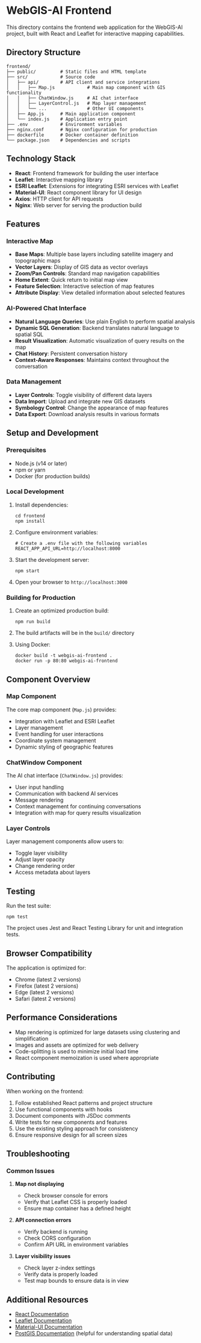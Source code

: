 # WebGIS-AI Frontend

This directory contains the frontend web application for the WebGIS-AI project, built with React and Leaflet for interactive mapping capabilities.

## Directory Structure

```
frontend/
├── public/         # Static files and HTML template
├── src/            # Source code
│   ├── api/        # API client and service integrations
│   │   ├── Map.js            # Main map component with GIS functionality
│   │   ├── ChatWindow.js     # AI chat interface
│   │   ├── LayerControl.js   # Map layer management
│   │   └── ...               # Other UI components
│   ├── App.js      # Main application component
│   └── index.js    # Application entry point
├── .env            # Environment variables
├── nginx.conf      # Nginx configuration for production
├── dockerfile      # Docker container definition
└── package.json    # Dependencies and scripts
```

## Technology Stack

- **React**: Frontend framework for building the user interface
- **Leaflet**: Interactive mapping library
- **ESRI Leaflet**: Extensions for integrating ESRI services with Leaflet
- **Material-UI**: React component library for UI design
- **Axios**: HTTP client for API requests
- **Nginx**: Web server for serving the production build

## Features

### Interactive Map

- **Base Maps**: Multiple base layers including satellite imagery and topographic maps
- **Vector Layers**: Display of GIS data as vector overlays
- **Zoom/Pan Controls**: Standard map navigation capabilities
- **Home Extent**: Quick return to initial map view
- **Feature Selection**: Interactive selection of map features
- **Attribute Display**: View detailed information about selected features

### AI-Powered Chat Interface

- **Natural Language Queries**: Use plain English to perform spatial analysis
- **Dynamic SQL Generation**: Backend translates natural language to spatial SQL
- **Result Visualization**: Automatic visualization of query results on the map
- **Chat History**: Persistent conversation history
- **Context-Aware Responses**: Maintains context throughout the conversation

### Data Management

- **Layer Controls**: Toggle visibility of different data layers
- **Data Import**: Upload and integrate new GIS datasets
- **Symbology Control**: Change the appearance of map features
- **Data Export**: Download analysis results in various formats

## Setup and Development

### Prerequisites

- Node.js (v14 or later)
- npm or yarn
- Docker (for production builds)

### Local Development

1. Install dependencies:
   ```
   cd frontend
   npm install
   ```

2. Configure environment variables:
   ```
   # Create a .env file with the following variables
   REACT_APP_API_URL=http://localhost:8000
   ```

3. Start the development server:
   ```
   npm start
   ```

4. Open your browser to `http://localhost:3000`

### Building for Production

1. Create an optimized production build:
   ```
   npm run build
   ```

2. The build artifacts will be in the `build/` directory

3. Using Docker:
   ```
   docker build -t webgis-ai-frontend .
   docker run -p 80:80 webgis-ai-frontend
   ```

## Component Overview

### Map Component

The core map component (`Map.js`) provides:
- Integration with Leaflet and ESRI Leaflet
- Layer management
- Event handling for user interactions
- Coordinate system management
- Dynamic styling of geographic features

### ChatWindow Component

The AI chat interface (`ChatWindow.js`) provides:
- User input handling
- Communication with backend AI services
- Message rendering
- Context management for continuing conversations
- Integration with map for query results visualization

### Layer Controls

Layer management components allow users to:
- Toggle layer visibility
- Adjust layer opacity
- Change rendering order
- Access metadata about layers

## Testing

Run the test suite:

```
npm test
```

The project uses Jest and React Testing Library for unit and integration tests.

## Browser Compatibility

The application is optimized for:
- Chrome (latest 2 versions)
- Firefox (latest 2 versions)
- Edge (latest 2 versions)
- Safari (latest 2 versions)

## Performance Considerations

- Map rendering is optimized for large datasets using clustering and simplification
- Images and assets are optimized for web delivery
- Code-splitting is used to minimize initial load time
- React component memoization is used where appropriate

## Contributing

When working on the frontend:

1. Follow established React patterns and project structure
2. Use functional components with hooks
3. Document components with JSDoc comments
4. Write tests for new components and features
5. Use the existing styling approach for consistency
6. Ensure responsive design for all screen sizes

## Troubleshooting

### Common Issues

1. **Map not displaying**
   - Check browser console for errors
   - Verify that Leaflet CSS is properly loaded
   - Ensure map container has a defined height

2. **API connection errors**
   - Verify backend is running
   - Check CORS configuration
   - Confirm API URL in environment variables

3. **Layer visibility issues**
   - Check layer z-index settings
   - Verify data is properly loaded
   - Test map bounds to ensure data is in view

## Additional Resources

- [React Documentation](https://reactjs.org/docs/getting-started.html)
- [Leaflet Documentation](https://leafletjs.com/reference.html)
- [Material-UI Documentation](https://mui.com/getting-started/usage/)
- [PostGIS Documentation](https://postgis.net/docs/) (helpful for understanding spatial data)
